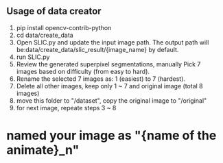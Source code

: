 
## Usage of data creator

1. pip install opencv-contrib-python
2. cd data/create_data
3. Open SLIC.py and update the input image path. The output path will be:data/create_data/slic_result/{image_name} by default.
4. run SLIC.py
5. Review the generated superpixel segmentations, manually Pick 7 images based on difficulty (from easy to hard).
6. Rename the selected 7 images as: 1 (easiest) to 7 (hardest).
7. Delete all other images, keep only 1 ~ 7 and original image (total 8 images)
8. move this folder to "/dataset", copy the original image to "/original" 
9. for next image, repeate steps 3 ~ 8

# named your image as "{name of the animate}_n"
